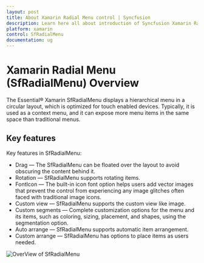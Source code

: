 ```yaml
---
layout: post
title: About Xamarin Radial Menu control | Syncfusion
description: Learn here all about introduction of Syncfusion Xamarin Radial Menu (SfRadialMenu) control, its elements and more.
platform: xamarin
control: SfRadialMenu
documentation: ug
---
```


# Xamarin Radial Menu (SfRadialMenu) Overview

The Essential® Xamarin SfRadialMenu displays a hierarchical menu in a circular layout, which is optimized for touch enabled devices. Typically, it is used as a context menu, and it can expose more menu items in the same space than traditional menus.

## Key features

Key features in SfRadialMenu:

* Drag — The SfRadialMenu can be floated over the layout to avoid obscuring the content behind it.
* Rotation — SfRadialMenu supports rotating items.
* FontIcon — The built-in icon font option helps users add vector images that prevent the control from experiencing any image glitches often faced with traditional image icons.
* Custom view — SfRadialMenu supports the custom view like image.
* Custom segments — Complete customization options for the menu and its items, such as coloring, sizing, placement, and shapes, using the segmentation option.
* Auto arrange — SfRadialMenu supports automatic item arrangement.
* Custom arrange — SfRadialMenu has options to place items as users needed.

![OverView of SfRadialMenu](images/overview.png)




